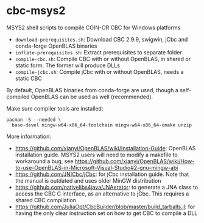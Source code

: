 # cbc-msys2
MSYS2 shell scripts to compile COIN-OR CBC for Windows platforms

- `download-prerequisites.sh`: Download CBC 2.9.9, swigwin, jCbc and conda-forge OpenBLAS binaries
- `inflate-prerequisites.sh`: Extract prerequisites to separate folder
- `compile-cbc.sh`: Compile CBC with or without OpenBLAS, in shared or static form. The former will produce DLLs
- `compile-jcbc.sh`: Compile jCbc with or without OpenBLAS, needs a static CBC

By default, OpenBLAS binaries from conda-forge are used, though a self-compiled OpenBLAS can be used as well (recommended).

Make sure compiler tools are installed:

    pacman -S --needed \
      base-devel mingw-w64-x86_64-toolchain mingw-w64-x86_64-cmake unzip


More information:

- https://github.com/xianyi/OpenBLAS/wiki/Installation-Guide: OpenBLAS installation guide. MSYS2 users will need to modify a makefile to workaround a bug, see https://github.com/xianyi/OpenBLAS/wiki/How-to-use-OpenBLAS-in-Microsoft-Visual-Studio#2-gnu-mingw-abi
- https://github.com/JNICbc/jCbc: for jCbc installation guide. Note that the manual is outdated and uses older MinGW distribution
- https://github.com/nativelibs4java/JNAerator: to generate a JNA class to access the CBC C interface, as an alternative to jCbc. This requires a shared CBC compilation
- https://github.com/JuliaOpt/CbcBuilder/blob/master/build_tarballs.jl: for having the only clear instruction set on how to get CBC to compile a DLL
